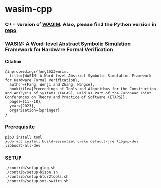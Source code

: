 # wasim-cpp

### C++ version of [WASIM](https://link.springer.com/chapter/10.1007/978-3-031-30820-8_2). Also, please find the Python version in [repo](https://github.com/fangwenji/tacas23-wasim)

### WASIM: A Word-level Abstract Symbolic Simulation Framework for Hardware Formal Verification

#### Citation
```
@inproceedings{fang2023wasim,
  title={WASIM: A Word-level Abstract Symbolic Simulation Framework for Hardware Formal Verification},
  author={Fang, Wenji and Zhang, Hongce},
  booktitle={Proceedings of Tools and Algorithms for the Construction and Analysis of Systems (TACAS), Held as Part of the European Joint Conferences on Theory and Practice of Software (ETAPS)},
  pages={11--18},
  year={2023},
  organization={Springer}
}
```


### Prerequisite

    pip3 install toml
    sudo apt install build-essential cmake default-jre libgmp-dev libboost-all-dev

### SETUP

    ./contrib/setup-glog.sh
    ./contrib/setup-bison.sh
    ./contrib/setup-btor2tools.sh
    ./contrib/setup-smt-switch.sh

